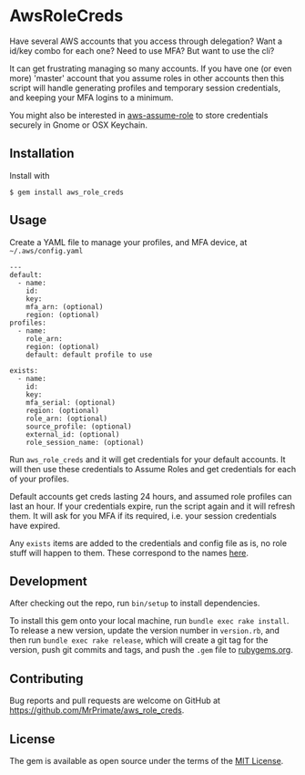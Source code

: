 # AwsRoleCreds

Have several AWS accounts that you access through delegation? Want a id/key
combo for each one? Need to use MFA? But want to use the cli?

It can get frustrating managing so many accounts. If you have one (or even more)
'master' account that you assume roles in other accounts then this script will
handle generating profiles and temporary session credentials, and keeping your
MFA logins to a minimum.


You might also be interested in
[aws-assume-role](https://github.com/scalefactory/aws-assume-role) to store
credentials securely in Gnome or OSX Keychain.

## Installation

Install with

    $ gem install aws_role_creds

## Usage

Create a YAML file to manage your profiles, and MFA device, at
`~/.aws/config.yaml`

```
---
default:
  - name:
    id:
    key:
    mfa_arn: (optional)
    region: (optional)
profiles:
  - name:
    role_arn:
    region: (optional)
    default: default profile to use

exists:
  - name:
    id:
    key:
    mfa_serial: (optional)
    region: (optional)
    role_arn: (optional)
    source_profile: (optional)
    external_id: (optional)
    role_session_name: (optional)
```

Run `aws_role_creds` and it will get credentials for your default accounts. It
will then use these credentials to Assume Roles and get credentials for each of
your profiles. 

Default accounts get creds lasting 24 hours, and assumed role profiles can last
an hour. If your credentials expire, run the script again and it will refresh
them. It will ask for you MFA if its required, i.e. your session
credentials have expired.

Any `exists` items are added to the credentials and config file as is, no role
stuff will happen to them. These correspond to the names
[here](https://docs.aws.amazon.com/cli/latest/topic/config-vars.html#using-aws-iam-roles).

## Development

After checking out the repo, run `bin/setup` to install dependencies.

To install this gem onto your local machine, run `bundle exec rake install`. To
release a new version, update the version number in `version.rb`, and then run
`bundle exec rake release`, which will create a git tag for the version, push
git commits and tags, and push the `.gem` file to
[rubygems.org](https://rubygems.org).

## Contributing

Bug reports and pull requests are welcome on GitHub at
https://github.com/MrPrimate/aws_role_creds.


## License

The gem is available as open source under the terms of the [MIT
License](http://opensource.org/licenses/MIT).
